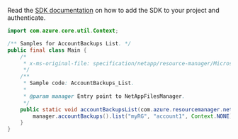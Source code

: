 Read the [SDK documentation](https://github.com/Azure/azure-sdk-for-java/blob/azure-resourcemanager-netapp_1.0.0-beta.8/sdk/netapp/azure-resourcemanager-netapp/README.md) on how to add the SDK to your project and authenticate.

```java
import com.azure.core.util.Context;

/** Samples for AccountBackups List. */
public final class Main {
    /*
     * x-ms-original-file: specification/netapp/resource-manager/Microsoft.NetApp/stable/2021-10-01/examples/Backups_Account_List.json
     */
    /**
     * Sample code: AccountBackups_List.
     *
     * @param manager Entry point to NetAppFilesManager.
     */
    public static void accountBackupsList(com.azure.resourcemanager.netapp.NetAppFilesManager manager) {
        manager.accountBackups().list("myRG", "account1", Context.NONE);
    }
}
```
